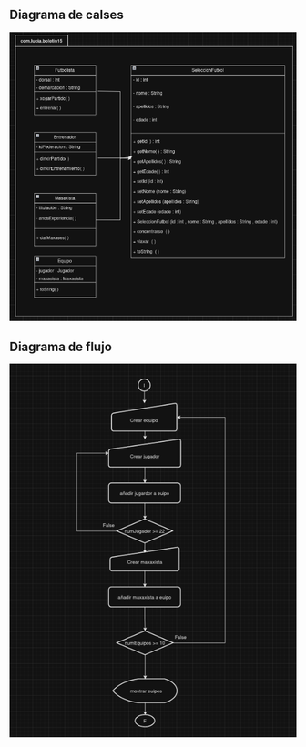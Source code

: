 ## Diagrama de calses

![Diagrama de calses](/imagenes/clases.png)

## Diagrama de flujo

![Diagrama de flujo](/imagenes/flujo.png)
